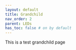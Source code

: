 ```yaml
---
layout: default
title: Grandchild
nav_order: 2
parent: LEDs
has_toc: false # on by default
---
```

This is a test grandchild page
